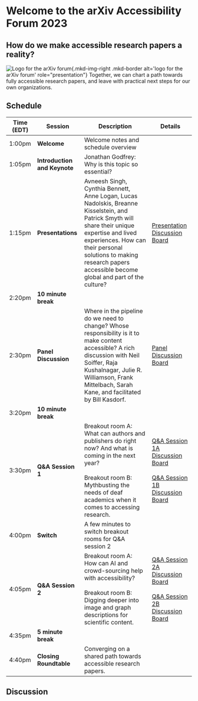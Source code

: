 # Welcome to the arXiv Accessibility Forum 2023

## How do we make accessible research papers a reality?

![Logo for the arXiv forum](../../assets/arxiv-lockup-forum-bgcolor.png){.mkd-img-right .mkd-border alt='logo for the arXiv forum' role="presentation"}
Together, we can chart a path towards fully accessible research papers, and leave with practical next steps for our own organizations.

## Schedule
| Time (EDT) | Session | Description | Details |
| --- | --- | --- | --- |
| 1:00pm | **Welcome** | Welcome notes and schedule overview | |
| 1:05pm | **Introduction and Keynote** | Jonathan Godfrey: Why is this topic so essential? | |
| 1:15pm | **Presentations** | Avneesh Singh, Cynthia Bennett, Anne Logan, Lucas Nadolskis, Breanne Kisselstein, and Patrick Smyth will share their unique expertise and lived experiences. How can their personal solutions to making research papers accessible become global and part of the culture? | [Presentation Discussion Board](presentations.md#discussion) |
| 2:20pm | **10 minute break** | | |
| 2:30pm | **Panel Discussion** | Where in the pipeline do we need to change? Whose responsibility is it to make content accessible? A rich discussion with Neil Soiffer, Raja Kushalnagar, Julie R. Williamson, Frank Mittelbach, Sarah Kane, and facilitated by Bill Kasdorf. | [Panel Discussion Board]() |
| 3:20pm | **10 minute break** | | |
| 3:30pm | **Q&A Session 1**  |  Breakout room A: What can authors and publishers do right now? And what is coming in the next year? <br><br> Breakout room B: Mythbusting the needs of deaf academics when it comes to accessing research. | [Q&A Session 1A Discussion Board]()<br><br>[Q&A Session 1B Discussion Board]() |
| 4:00pm | **Switch** | A few minutes to switch breakout rooms for Q&A session 2 | |
| 4:05pm | **Q&A Session 2**  |  Breakout room A: How can AI and crowd-sourcing help with accessibility? <br><br> Breakout room B: Digging deeper into image and graph descriptions for scientific content. | [Q&A Session 2A Discussion Board]()<br><br>[Q&A Session 2B Discussion Board]() |
| 4:35pm | **5 minute break** | | |
| 4:40pm | **Closing Roundtable** | Converging on a shared path towards accessible research papers. | |

## Discussion
